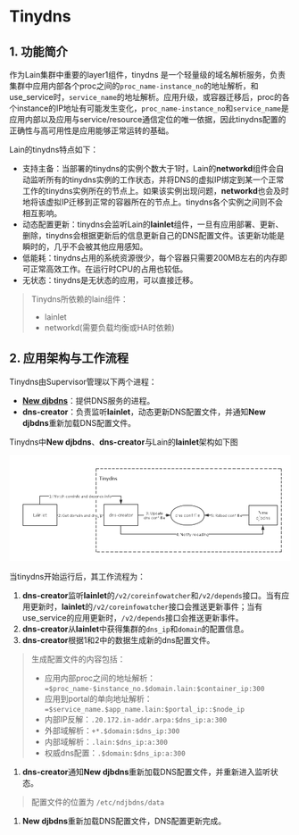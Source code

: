 # Tinydns
## 1. 功能简介
作为Lain集群中重要的layer1组件，tinydns 是一个轻量级的域名解析服务，负责集群中应用内部各个proc之间的`proc_name-instance_no`的地址解析，和use_service时，`service_name`的地址解析。应用升级，或容器迁移后，proc的各个instance的IP地址有可能发生变化，`proc_name-instance_no`和`service_name`是应用内部以及应用与service/resource通信定位的唯一依据，因此tinydns配置的正确性与高可用性是应用能够正常运转的基础。

Lain的tinydns特点如下：
- 支持主备：当部署的tinydns的实例个数大于1时，Lain的**networkd**组件会自动监听所有的tinydns实例的工作状态，并将DNS的虚拟IP绑定到某一个正常工作的tinydns实例所在的节点上。如果该实例出现问题，**networkd**也会及时地将该虚拟IP迁移到正常的容器所在的节点上。tinydns各个实例之间则不会相互影响。
- 动态配置更新：tinydns会监听Lain的**lainlet**组件，一旦有应用部署、更新、删除，tinydns会根据更新后的信息更新自己的DNS配置文件。该更新功能是瞬时的，几乎不会被其他应用感知。
- 低能耗：tinydns占用的系统资源很少，每个容器只需要200MB左右的内存即可正常高效工作。在运行时CPU的占用也较低。
- 无状态：tinydns是无状态的应用，可以直接迁移。

> Tinydns所依赖的lain组件：
> - lainlet
> - networkd(需要负载均衡或HA时依赖)

## 2. 应用架构与工作流程
Tinydns由Supervisor管理以下两个进程：
- [**New djbdns**](http://pjp.dgplug.org/ndjbdns/)：提供DNS服务的进程。
- **dns-creator**：负责监听**lainlet**，动态更新DNS配置文件，并通知**New djbdns**重新加载DNS配置文件。

Tinydns中**New djbdns**、**dns-creator**与Lain的**lainlet**架构如下图

![tinydns的架构图](img/tinydns/tinydns.png)

当tinydns开始运行后，其工作流程为：
1.  **dns-creator**监听**lainlet**的`/v2/coreinfowatcher`和`/v2/depends`接口。当有应用更新时，**lainlet**的`/v2/coreinfowatcher`接口会推送更新事件；当有use_service的应用更新时，`/v2/depends`接口会推送更新事件。
1.  **dns-creator**从**lainlet**中获得集群的`dns_ip`和`domain`的配置信息。
1.  **dns-creator**根据1和2中的数据生成新的dns配置文件。
> 生成配置文件的内容包括：
> - 应用内部proc之间的地址解析：`=$proc_name-$instance_no.$domain.lain:$container_ip:300`
> - 应用到portal的单向地址解析：`=$service_name.$app_name.lain:$portal_ip::$node_ip`
> - 内部IP反解：`.20.172.in-addr.arpa:$dns_ip:a:300`
> - 外部域解析：`+*.$domain:$dns_ip:300`
> - 内部域解析：`.lain:$dns_ip:a:300`
> - 权威dns配置：`.$domain:$dns_ip:a:300`

1.  **dns-creator**通知**New djbdns**重新加载DNS配置文件，并重新进入监听状态。
> 配置文件的位置为 `/etc/ndjbdns/data`
1. **New djbdns**重新加载DNS配置文件，DNS配置更新完成。
